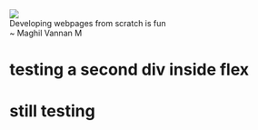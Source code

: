 <div class="flex-center">
  <div class="center" style="width:350px;">
    <img class="dp" src="{{site.baseurl}}/images/harold.jpg">
    <div class="quote">
      <div style="quote-sub">Developing webpages from scratch is fun</div>
      <div class="author"> ~ Maghil Vannan M</div>
    </div>
  </div>
  <div class="leftside block-head">
    <h1>testing a second div inside flex</h1>
    <h1>still testing</h1>
  </div>
</div>
